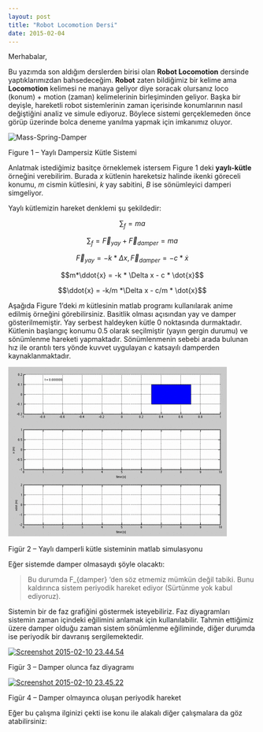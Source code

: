 ```yaml
---
layout: post
title: "Robot Locomotion Dersi"
date: 2015-02-04
---
```


Merhabalar,

Bu yazımda son aldığım derslerden birisi olan **Robot Locomotion** dersinde yaptıklarımızdan bahsedeceğim. **Robot** zaten bildiğimiz bir kelime ama **Locomotion** kelimesi ne manaya geliyor diye soracak olursanız loco (konum) + motion (zaman) kelimelerinin birleşiminden geliyor. Başka bir deyişle,  hareketli robot sistemlerinin zaman içerisinde konumlarının nasıl değiştiğini analiz ve simule ediyoruz. Böylece sistemi gerçeklemeden önce görüp üzerinde bolca deneme yanılma yapmak için imkanımız oluyor.

![Mass-Spring-Damper](https://github.com/mehmetakifakkus/mehmetakifakkus.github.io/blob/master/img/ceng787-robot-locomotion/spring-mass/spr%C4%B1ngmass-withoutDamper.gif?raw=true)

Figure 1 – Yaylı Dampersiz Kütle Sistemi



Anlatmak istediğimiz basitçe örneklemek istersem Figure 1 deki **yaylı-kütle** örneğini verebilirim. Burada $x$ kütlenin hareketsiz halinde ikenki göreceli konumu, $m$ cismin kütlesini, $k$ yay sabitini, $B$ ise sönümleyici damperi simgeliyor. 

Yaylı kütlemizin hareket denklemi şu şekildedir:

$$\sum_f = ma $$

$$\sum_f = \vec{F}_{yay} +\vec{F}_{damper} = ma$$

$$\vec{F}_{yay} = -k * \Delta x,   \vec{F}_{damper} = -c * \dot{x}$$

$$m*\ddot{x} = -k * \Delta x - c * \dot{x}$$

$$\ddot{x} = -k/m *\Delta x - c/m * \dot{x}$$

Aşağıda Figure 1’deki $m$ kütlesinin matlab programı kullanılarak anime edilmiş  örneğini görebilirsiniz. Basitlik olması açısından yay ve damper gösterilmemiştir. Yay serbest haldeyken kütle 0 noktasında durmaktadır. Kütlenin başlangıç konumu 0.5 olarak seçilmiştir (yayın gergin durumu) ve sönümlenme hareketi yapmaktadır. Sönümlenmenin sebebi arada bulunan hız ile orantılı ters yönde kuvvet uygulayan  $c$ katsayılı damperden kaynaklanmaktadır.

![](https://github.com/mehmetakifakkus/mehmetakifakkus.github.io/blob/master/img/ceng787-robot-locomotion/spring-mass/spr%C4%B1ngmass-withDamper.gif?raw=true)

Figür 2 – Yaylı damperli kütle sisteminin matlab simulasyonu

Eğer sistemde damper olmasaydı şöyle olacaktı: 

> Bu durumda F_{damper} ‘den söz etmemiz mümkün değil tabiki. Bunu kaldırınca sistem periyodik hareket ediyor (Sürtünme yok kabul ediyoruz).

Sistemin bir de faz grafiğini göstermek isteyebiliriz. Faz diyagramları sistemin zaman içindeki eğilimini anlamak için kullanılabilir. Tahmin ettiğimiz üzere damper olduğu zaman sistem sönümlenme eğiliminde, diğer durumda ise periyodik bir davranış sergilemektedir.

[![Screenshot 2015-02-10 23.44.54](http://sekilver.net/akifsblog.com//wp-content/uploads/2015/02/Screenshot-2015-02-10-23.44.54.png)](http://sekilver.net/akifsblog.com//wp-content/uploads/2015/02/Screenshot-2015-02-10-23.44.54.png)

Figür 3 – Damper olunca faz diyagramı

[![Screenshot 2015-02-10 23.45.22](http://sekilver.net/akifsblog.com//wp-content/uploads/2015/02/Screenshot-2015-02-10-23.45.22.png)](http://sekilver.net/akifsblog.com//wp-content/uploads/2015/02/Screenshot-2015-02-10-23.45.22.png)

Figür 4 – Damper olmayınca oluşan periyodik hareket

 

 

Eğer bu çalışma ilginizi çekti ise konu ile alakalı diğer çalışmalara da göz atabilirsiniz: